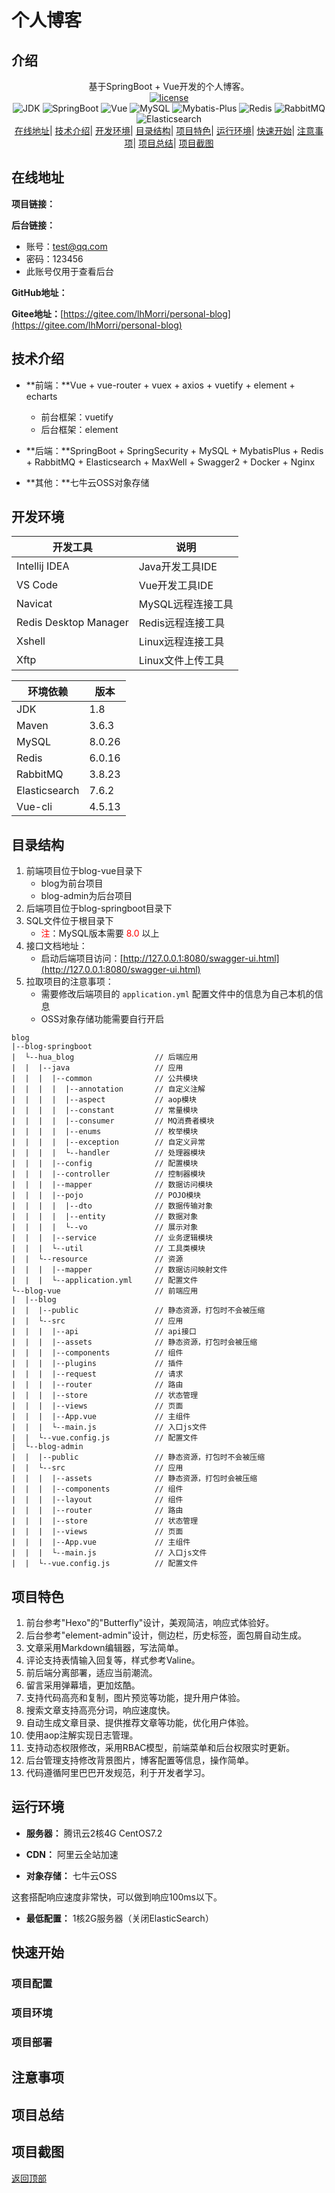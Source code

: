 # 个人博客

## 介绍

<div style="text-align: center">基于SpringBoot + Vue开发的个人博客。</div>

<div align="center">
    <a href="https://gitee.com/lhMorri/personal-blog"> 
         <img src="https://img.shields.io/badge/license-Apache--2.0-informational" alt="license" />
    </a>
</div>
<div align="center" >
	<a href="https://gitee.com/lhMorri/personal-blog" style="text-decoration: none;"> 
         <img src="https://img.shields.io/badge/JDK-1.8%2B-brightgreen" alt="JDK" />
    </a>
    <a href="https://gitee.com/lhMorri/personal-blog" style="text-decoration: none;"> 
         <img src="https://img.shields.io/badge/SpringBoot-2.5.5-brightgreen" alt="SpringBoot" />
    </a>
    <a href="https://gitee.com/lhMorri/personal-blog" style="text-decoration: none;"> 
         <img src="https://img.shields.io/badge/Vue-2.6.11-brightgreen" alt="Vue" />
    </a>
    <a href="https://gitee.com/lhMorri/personal-blog" style="text-decoration: none;"> 
         <img src="https://img.shields.io/badge/MySQL-8.0.26-brightgreen" alt="MySQL" />
    </a>
    <a href="https://gitee.com/lhMorri/personal-blog" style="text-decoration: none;"> 
         <img src="https://img.shields.io/badge/Mybatis--Plus-3.4.1-brightgreen" alt="Mybatis-Plus" />
    </a>
    <a href="https://gitee.com/lhMorri/personal-blog" style="text-decoration: none;"> 
         <img src="https://img.shields.io/badge/Redis-6.0.16-brightgreen" alt="Redis" />
    </a>
    <a href="https://gitee.com/lhMorri/personal-blog" style="text-decoration: none;"> 
         <img src="https://img.shields.io/badge/RabbitMQ-3.8.23-brightgreen" alt="RabbitMQ" />
    </a>
    <a href="https://gitee.com/lhMorri/personal-blog" style="text-decoration: none;"> 
         <img src="https://img.shields.io/badge/Elasticsearch-7.6.2-brightgreen" alt="Elasticsearch" />
    </a>
</div>
<div></div>

<div align="center">
    <a href="#在线地址">在线地址</a>|
    <a href="#技术介绍">技术介绍</a>|
    <a href="#开发环境">开发环境</a>|
    <a href="#目录结构">目录结构</a>|
    <a href="#项目特色">项目特色</a>|
    <a href="#运行环境">运行环境</a>|
    <a href="#快速开始">快速开始</a>|
    <a href="#注意事项">注意事项</a>|
    <a href="#项目总结">项目总结</a>|
    <a href="#项目截图">项目截图</a>
</div>


## 在线地址

**项目链接：**

**后台链接：**

- 账号：test@qq.com
- 密码：123456
- 此账号仅用于查看后台

**GitHub地址：**

**Gitee地址：**[https://gitee.com/lhMorri/personal-blog](https://gitee.com/lhMorri/personal-blog)

## 技术介绍

- **前端：**Vue + vue-router + vuex + axios + vuetify + element + echarts
  - 前台框架：vuetify
  - 后台框架：element

- **后端：**SpringBoot + SpringSecurity + MySQL + MybatisPlus + Redis + RabbitMQ + Elasticsearch + MaxWell + Swagger2 + Docker + Nginx
- **其他：**七牛云OSS对象存储 

## 开发环境

| 开发工具              | 说明              |
| --------------------- | ----------------- |
| Intellij IDEA         | Java开发工具IDE   |
| VS Code               | Vue开发工具IDE    |
| Navicat               | MySQL远程连接工具 |
| Redis Desktop Manager | Redis远程连接工具 |
| Xshell                | Linux远程连接工具 |
| Xftp                  | Linux文件上传工具 |

| 环境依赖      | 版本   |
| ------------- | ------ |
| JDK           | 1.8    |
| Maven         | 3.6.3  |
| MySQL         | 8.0.26 |
| Redis         | 6.0.16 |
| RabbitMQ      | 3.8.23 |
| Elasticsearch | 7.6.2  |
| Vue-cli       | 4.5.13 |

## 目录结构

1.  前端项目位于blog-vue目录下
    - blog为前台项目
    - blog-admin为后台项目
2.  后端项目位于blog-springboot目录下
3.  SQL文件位于根目录下
    - <font color='red'>注</font>：MySQL版本需要 <font color='red'>8.0</font> 以上
4.  接口文档地址：
    - 启动后端项目访问：[http://127.0.0.1:8080/swagger-ui.html](http://127.0.0.1:8080/swagger-ui.html)
5.  拉取项目的注意事项：
    - 需要修改后端项目的 `application.yml` 配置文件中的信息为自己本机的信息
    - OSS对象存储功能需要自行开启

```
blog
|--blog-springboot
|  └--hua_blog					// 后端应用
|  |  |--java					// 应用
|  |  |  |--common				// 公共模块
|  |  |  |  |--annotation		// 自定义注解
|  |  |  |  |--aspect			// aop模块
|  |  |  |  |--constant			// 常量模块
|  |  |  |  |--consumer			// MQ消费者模块
|  |  |  |  |--enums			// 枚举模块
|  |  |  |  |--exception		// 自定义异常
|  |  |  |  └--handler			// 处理器模块
|  |  |  |--config				// 配置模块
|  |  |  |--controller			// 控制器模块
|  |  |  |--mapper				// 数据访问模块
|  |  |  |--pojo				// POJO模块
|  |  |  |  |--dto				// 数据传输对象
|  |  |  |  |--entity			// 数据对象
|  |  |  |  └--vo				// 展示对象
|  |  |  |--service				// 业务逻辑模块
|  |  |  └--util				// 工具类模块
|  |  └--resource				// 资源
|  |  |  |--mapper				// 数据访问映射文件
|  |  |  └--application.yml		// 配置文件
└--blog-vue						// 前端应用
|  |--blog
|  |  |--public					// 静态资源，打包时不会被压缩
|  |  └--src					// 应用
|  |  |  |--api					// api接口
|  |  |  |--assets				// 静态资源，打包时会被压缩
|  |  |  |--components			// 组件
|  |  |  |--plugins				// 插件
|  |  |  |--request				// 请求
|  |  |  |--router				// 路由
|  |  |  |--store				// 状态管理
|  |  |  |--views				// 页面
|  |  |  |--App.vue				// 主组件
|  |  |  └--main.js				// 入口js文件
|  |  └--vue.config.js			// 配置文件
|  └--blog-admin
|  |  |--public					// 静态资源，打包时不会被压缩
|  |  └--src					// 应用
|  |  |  |--assets				// 静态资源，打包时会被压缩
|  |  |  |--components			// 组件
|  |  |  |--layout				// 组件
|  |  |  |--router				// 路由
|  |  |  |--store				// 状态管理
|  |  |  |--views				// 页面
|  |  |  |--App.vue				// 主组件
|  |  |  └--main.js				// 入口js文件
|  |  └--vue.config.js			// 配置文件
```

## 项目特色

1.  前台参考"Hexo"的"Butterfly"设计，美观简洁，响应式体验好。
2.  后台参考"element-admin"设计，侧边栏，历史标签，面包屑自动生成。
3.  文章采用Markdown编辑器，写法简单。
4.  评论支持表情输入回复等，样式参考Valine。
5.  前后端分离部署，适应当前潮流。
6.  留言采用弹幕墙，更加炫酷。
7.  支持代码高亮和复制，图片预览等功能，提升用户体验。
8.  搜索文章支持高亮分词，响应速度快。
9.  自动生成文章目录、提供推荐文章等功能，优化用户体验。
10.  使用aop注解实现日志管理。
11.  支持动态权限修改，采用RBAC模型，前端菜单和后台权限实时更新。
12.  后台管理支持修改背景图片，博客配置等信息，操作简单。
13.  代码遵循阿里巴巴开发规范，利于开发者学习。

## 运行环境

- **服务器：** 腾讯云2核4G CentOS7.2

- **CDN：** 阿里云全站加速

- **对象存储：** 七牛云OSS

这套搭配响应速度非常快，可以做到响应100ms以下。

- **最低配置：** 1核2G服务器（关闭ElasticSearch）

## 快速开始

### 项目配置

### 项目环境

### 项目部署

## 注意事项

## 项目总结

## 项目截图

[返回顶部](#个人博客)
